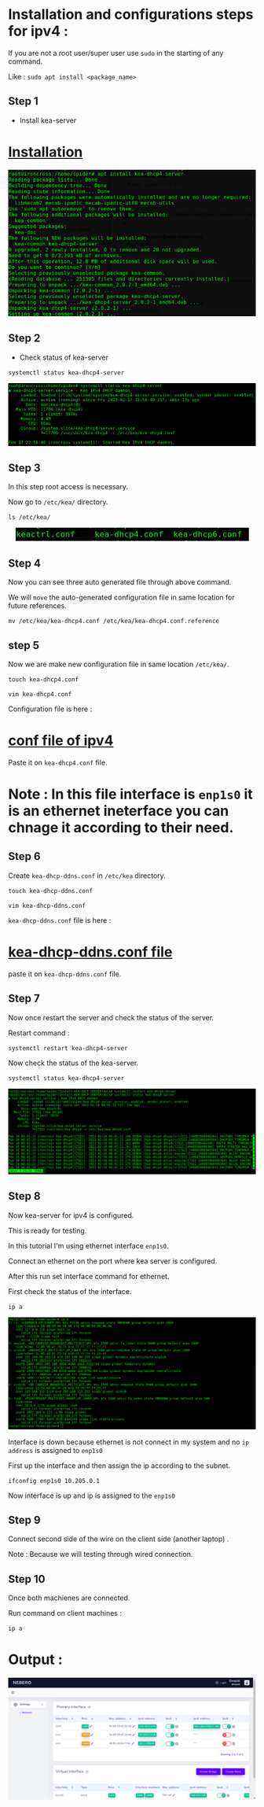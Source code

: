 # Installation and configurations steps for ipv4 :

If you are not a root user/super user use `sudo` in the starting of any command.

Like : `sudo apt install <package_name>`

## Step 1 

- Install kea-server 

# [Installation](installation.md)

<p align="center">
  <img src="images/kea1.png" />
</p>

## Step 2

- Check status of kea-server

```
systemctl status kea-dhcp4-server
```

<p align="center">
  <img src="images/kea2.png" />
</p>

## Step 3

In this step root access is necessary.

Now go to `/etc/kea/` directory.

```
ls /etc/kea/
```
<p align="center">
  <img src="images/kea3.png" />
</p>

## Step 4

Now you can see three auto generated file through above command.

We will `move` the auto-generated configuration file in same location for future references.

```
mv /etc/kea/kea-dhcp4.conf /etc/kea/kea-dhcp4.conf.reference
```

## step 5

Now we are make new configuration file in same location `/etc/kea/`.

```
touch kea-dhcp4.conf
```

```
vim kea-dhcp4.conf
```
Configuration file is here :

# [conf file of ipv4](kea-dhcp4.conf)

Paste it on `kea-dhcp4.conf` file.

# Note : In this file interface is `enp1s0` it is an ethernet ineterface you can chnage it according to their need.

## Step 6

Create `kea-dhcp-ddns.conf` in `/etc/kea` directory.

```
touch kea-dhcp-ddns.conf
```

```
vim kea-dhcp-ddns.conf
```

`kea-dhcp-ddns.conf` file is here :

# [kea-dhcp-ddns.conf file](kea-dhcp-ddns.conf)


paste it on `kea-dhcp-ddns.conf` file.

## Step 7

Now once restart the server and check the status of the server.

Restart command :

```
systemctl restart kea-dhcp4-server
```

Now check the status of the kea-server.

```
systemctl status kea-dhcp4-server
```

<p align="center">
  <img src="images/kea4.png" />
</p>

## Step 8

Now kea-server for ipv4 is configured.

This is ready for testing.

In this tutorial I'm using ethernet interface `enp1s0`.

Connect an ethernet on the port where kea server is configured.

After this run set interface command for ethernet.

First check the status of the interface.

```
ip a
```
<p align="center">
  <img src="images/kea5.png" />
</p>

Interface is down because ethernet is not connect in my system and no `ip address` is assigned to `enp1s0`

First up the interface and then assign the ip according to the subnet.

```
ifconfig enp1s0 10.205.0.1
```

Now interface is up and ip is assigned to the `enp1s0`

## Step 9 

Connect second side of the wire on the client side (another laptop) .

Note : Because we will testing through wired connection.

## Step 10

Once both machienes are connected.

Run command on client machines :

```
ip a
```

# Output :

<p align="center">
  <img src="images/kea6.png" />
</p>

